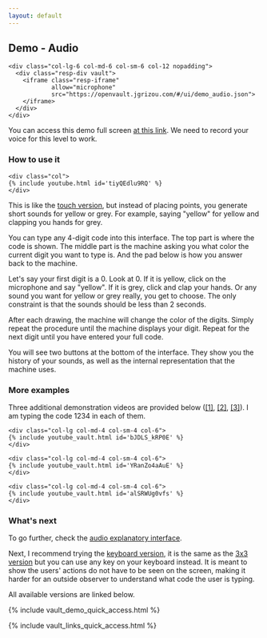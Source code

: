 ```yaml
---
layout: default
---
```


## Demo - Audio

<div class="container">
  <div class="row align-items-center justify-content-center">

    <div class="col-lg-6 col-md-6 col-sm-6 col-12 nopadding">
      <div class="resp-div vault">
        <iframe class="resp-iframe"
                allow="microphone"
                src="https://openvault.jgrizou.com/#/ui/demo_audio.json">
        </iframe>
      </div>
    </div>

  </div>
</div>

You can access this demo full screen [at this link](https://openvault.jgrizou.com/#/ui/demo_audio.json). We need to record your voice for this level to work.

### How to use it

<div class="container">
  <div class="row align-items-center justify-content-center">

    <div class="col">
    {% include youtube.html id='tiyQEdlu9RQ' %}
    </div>

  </div>
</div>

This is like the [touch version](../touch/), but instead of placing points, you generate short sounds for yellow or grey. For example, saying "yellow" for yellow and clapping you hands for grey.

You can type any 4-digit code into this interface. The top part is where the code is shown. The middle part is the machine asking you what color the current digit you want to type is. And the pad below is how you answer back to the machine.

Let's say your first digit is a 0. Look at 0. If it is yellow, click on the microphone and say "yellow". If it is grey, click and clap your hands. Or any sound you want for yellow or grey really, you get to choose. The only constraint is that the sounds should be less than 2 seconds.

After each drawing, the machine will change the color of the digits. Simply repeat the procedure until the machine displays your digit. Repeat for the next digit until you have entered your full code.

You will see two buttons at the bottom of the interface. They show you the history of your sounds, as well as the internal representation that the machine uses.

### More examples

Three additional demonstration videos are provided below ([[1]](https://www.youtube.com/embed/bJDLS_kRP0E), [[2]](https://www.youtube.com/embed/YRanZo4aAuE), [[3]](https://www.youtube.com/embed/alSRWUg0vfs)). I am typing the code 1234 in each of them.


<div class="container">
  <div class="row align-items-center justify-content-center">

    <div class="col-lg col-md-4 col-sm-4 col-6">
    {% include youtube_vault.html id='bJDLS_kRP0E' %}
    </div>

    <div class="col-lg col-md-4 col-sm-4 col-6">
    {% include youtube_vault.html id='YRanZo4aAuE' %}
    </div>

    <div class="col-lg col-md-4 col-sm-4 col-6">
    {% include youtube_vault.html id='alSRWUg0vfs' %}
    </div>

  </div>
</div>

### What's next

To go further, check the [audio explanatory interface](../../tuto/audio/).

Next, I recommend trying the [keyboard version](../keyboard/), it is the same as the [3x3 version](../3x3/) but you can use any key on your keyboard instead. It is meant to show the users' actions do not have to be seen on the screen, making it harder for an outside observer to understand what code the user is typing.

All available versions are linked below.

{% include vault_demo_quick_access.html %}

{% include vault_links_quick_access.html %}
